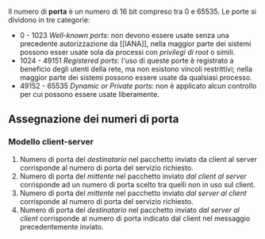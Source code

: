 Il numero di __porta__ è un numero di 16 bit compreso tra 0 e 65535.
Le porte si dividono in tre categorie:
- 0 - 1023 _Well-known ports_: non devono essere usate senza una precedente autorizzazione da [[IANA]], nella maggior parte dei sistemi possono esser usate sola da processi con _privilegi di root_ o simili.
- 1024 - 49151 _Registered ports_: l'uso di queste porte è registrato a beneficio degli utenti della rete, ma non esistono vincoli restrittivi; nella maggior parte dei sistemi possono essere usate da qualsiasi processo.
- 49152 - 65535 _Dynamic or Private ports_: non è applicato alcun controllo per cui possono essere usate liberamente.

## Assegnazione dei numeri di porta
### Modello client-server
1. Numero di porta del _destinatario_ nel pacchetto inviato da client al server corrisponde al numero di porta del servizio richiesto.
2. Numero di porta del _mittente_ nel pacchetto inviato _dal client al server_ corrisponde ad un numero di porta scelto tra quelli non in uso sul client.
3. Numero di porta del _mittente_ nel pacchetto inviato _dal server al client_ corrisponde al numero di porta del servizio richiesto.
4. Numero di porta del _destinatario_ nel pacchetto inviato _dal server al client_ corrisponde al numero di porta indicato dal client nel messaggio precedentemente inviato.